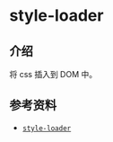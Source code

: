 # style-loader

## 介绍

将 css 插入到 DOM 中。

## 参考资料

- [`style-loader`](https://webpack.docschina.org/loaders/style-loader/)
